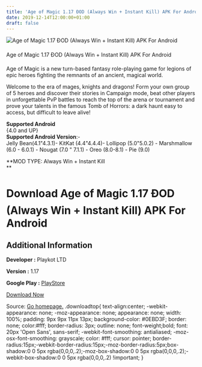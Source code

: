 ```yaml
---
title: 'Age of Magic 1.17 ÐOD (Always Win + Instant Kill) APK For Android'
date: 2019-12-14T12:00:00+01:00
draft: false
---
```


![Age of Magic 1.17 ÐOD (Always Win + Instant Kill) APK For Android](https://i1.wp.com/apkhome.net/wp-content/uploads/2019/11/Age-of-Magic-1.17-ÐOD-Always-Win-Instant-Kill.png "Age of Magic 1.17 ÐOD (Always Win + Instant Kill) APK For Android")

  

Age of Magic 1.17 ÐOD (Always Win + Instant Kill) APK For Android

Age of Magic is a new turn-based fantasy role-playing game for legions of epic heroes fighting the remnants of an ancient, magical world.

Welcome to the era of mages, knights and dragons! Form your own group of 5 heroes and discover their stories in Campaign mode, beat other players in unforgettable PvP battles to reach the top of the arena or tournament and prove your talents in the famous Tomb of Horrors: a dark haunt easy to access, but difficult to leave alive!

**Supported Android**  
{4.0 and UP}  
**Supported Android Version**:-  
Jelly Bean(4.1"4.3.1)- KitKat (4.4"4.4.4)- Lollipop (5.0"5.0.2) - Marshmallow (6.0 - 6.0.1) - Nougat (7.0 " 7.1.1) - Oreo (8.0-8.1) - Pie (9.0)

**MOD TYPE: Always Win + Instant Kill  
**

Download Age of Magic 1.17 ÐOD (Always Win + Instant Kill) APK For Android
===========================================================================

Additional Information
----------------------

**Developer :** Playkot LTD

**Version :** 1.17

**Google Play :** [PlayStore](https://play.google.com/store/apps/details?id=com.playkot.ageofmagic)

  

[Download Now](https://store4app.co/post/age-of-magic-1-17-od-always-win-instant-kill-apk-for-android_1574713131)

  
Source: [Go homepage.](https://store4app.co/post/age-of-magic-1-17-od-always-win-instant-kill-apk-for-android_1574713131) .downloadtop{ text-align:center; -webkit-appearance: none; -moz-appearance: none; appearance: none; width: 100%; padding: 9px 9px 11px 13px; background-color: #0EBD3F; border: none; color:#fff; border-radius: 3px; outline: none; font-weight;bold; font: 20px 'Open Sans', sans-serif; -webkit-font-smoothing: antialiased; -moz-osx-font-smoothing: grayscale; color: #fff; cursor: pointer; border-radius:15px;-webkit-border-radius:15px;-moz-border-radius:5px;box-shadow:0 0 5px rgba(0,0,0,.2);-moz-box-shadow:0 0 5px rgba(0,0,0,.2);-webkit-box-shadow:0 0 5px rgba(0,0,0,.2) !important; }